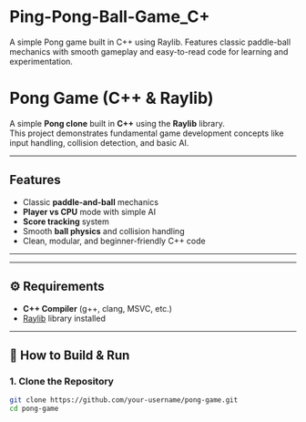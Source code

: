 # Ping-Pong-Ball-Game_C+
A simple Pong game built in C++ using Raylib. Features classic paddle-ball mechanics with smooth gameplay and easy-to-read code for learning and experimentation.
# Pong Game (C++ & Raylib) 

A simple **Pong clone** built in **C++** using the **Raylib** library.  
This project demonstrates fundamental game development concepts like input handling, collision detection, and basic AI.  

---

## Features  
- Classic **paddle-and-ball** mechanics  
- **Player vs CPU** mode with simple AI  
- **Score tracking** system  
- Smooth **ball physics** and collision handling  
- Clean, modular, and beginner-friendly C++ code  

---


---

## ⚙️ Requirements  
- **C++ Compiler** (g++, clang, MSVC, etc.)  
- [Raylib](https://www.raylib.com/) library installed  

---

## 🚀 How to Build & Run  

### 1. Clone the Repository  
```bash
git clone https://github.com/your-username/pong-game.git
cd pong-game
